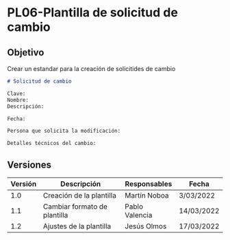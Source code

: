 # PL06-Plantilla de solicitud de cambio

## Objetivo

Crear un estandar para la creación de solicitides de cambio

```md
# Solicitud de cambio

Clave:
Nombre:
Descripción:

Fecha: 

Persona que solicita la modificación:

Detalles técnicos del cambio:

```

## Versiones

| Versión | Descripción                      | Responsables   | Fecha      |
| ------- | -------------------------------- | -------------- | ---------- |
| 1.0     | Creación de la plantilla         | Martín Noboa   | 3/03/2022  |
| 1.1     | Cambiar formato de plantilla     | Pablo Valencia | 14/03/2022 |
| 1.2     | Ajustes de la plantilla          | Jesús Olmos    | 17/03/2022 |
